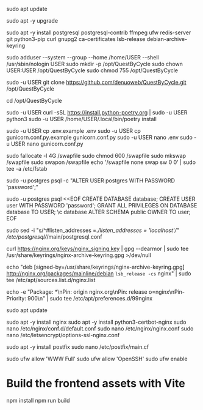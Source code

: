 sudo apt update

sudo apt -y upgrade

sudo apt -y install postgresql postgresql-contrib ffmpeg ufw redis-server git python3-pip curl gnupg2 ca-certificates lsb-release debian-archive-keyring

sudo adduser --system --group --home /home/USER --shell /usr/sbin/nologin USER
sudo mkdir -p /opt/QuestByCycle
sudo chown USER:USER /opt/QuestByCycle
sudo chmod 755 /opt/QuestByCycle

sudo -u USER git clone https://github.com/denuoweb/QuestByCycle.git /opt/QuestByCycle

cd /opt/QuestByCycle

sudo -u USER curl -sSL https://install.python-poetry.org | sudo -u USER python3
sudo -u USER /home/USER/.local/bin/poetry install

sudo -u USER cp .env.example .env
sudo -u USER cp gunicorn.conf.py.example gunicorn.conf.py
sudo -u USER nano .env
sudo -u USER nano gunicorn.conf.py

sudo fallocate -l 4G /swapfile
sudo chmod 600 /swapfile
sudo mkswap /swapfile
sudo swapon /swapfile
echo '/swapfile none swap sw 0 0' | sudo tee -a /etc/fstab

sudo -u postgres psql -c "ALTER USER postgres WITH PASSWORD 'password';"

sudo -u postgres psql <<EOF
CREATE DATABASE database;
CREATE USER user WITH PASSWORD 'password';
GRANT ALL PRIVILEGES ON DATABASE database TO USER;
\c database
ALTER SCHEMA public OWNER TO user;
EOF

sudo sed -i "s/^#listen_addresses =.*/listen_addresses = 'localhost'/" /etc/postgresql/*/main/postgresql.conf


curl https://nginx.org/keys/nginx_signing.key | gpg --dearmor | sudo tee /usr/share/keyrings/nginx-archive-keyring.gpg >/dev/null

echo "deb [signed-by=/usr/share/keyrings/nginx-archive-keyring.gpg] http://nginx.org/packages/mainline/debian `lsb_release -cs` nginx" | sudo tee /etc/apt/sources.list.d/nginx.list

echo -e "Package: *\nPin: origin nginx.org\nPin: release o=nginx\nPin-Priority: 900\n" | sudo tee /etc/apt/preferences.d/99nginx

sudo apt update

sudo apt -y install nginx 
sudo apt -y install python3-certbot-nginx
sudo nano /etc/nginx/conf.d/default.conf
sudo nano /etc/nginx/nginx.conf
sudo nano /etc/letsencrypt/options-ssl-nginx.conf

sudo apt -y install postfix
sudo nano /etc/postfix/main.cf

sudo ufw allow 'WWW Full'
sudo ufw allow 'OpenSSH'
sudo ufw enable

# Build the frontend assets with Vite
npm install
npm run build

